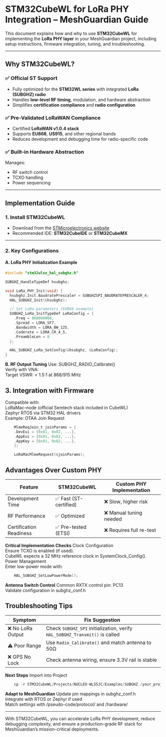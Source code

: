 # STM32CubeWL for LoRa PHY Integration – MeshGuardian Guide

This document explains how and why to use **STM32CubeWL** for implementing the **LoRa PHY layer** in your MeshGuardian project, including setup instructions, firmware integration, tuning, and troubleshooting.

---

## Why STM32CubeWL?

### ✅ Official ST Support
- Fully optimized for the **STM32WL series** with integrated **LoRa (SUBGHZ) radio**
- Handles **low-level RF timing**, modulation, and hardware abstraction
- Simplifies **certification compliance** and **radio configuration**

### ✅ Pre-Validated LoRaWAN Compliance
- Certified **LoRaWAN v1.0.4 stack**
- Supports **EU868**, **US915**, and other regional bands
- Reduces development and debugging time for radio-specific code

### ✅ Built-in Hardware Abstraction
Manages:
- RF switch control  
- TCXO handling  
- Power sequencing

---

## Implementation Guide

### 1. Install STM32CubeWL
- Download from the [STMicroelectronics website](https://www.st.com/en/embedded-software/stm32cubewl.html)
- Recommended IDE: **STM32CubeIDE** or **STM32CubeMX**

---

### 2. Key Configurations

#### A. LoRa PHY Initialization Example

```c
#include "stm32wlxx_hal_subghz.h"

SUBGHZ_HandleTypeDef hsubghz;

void LoRa_PHY_Init(void) {
  hsubghz.Init.BaudratePrescaler = SUBGHZSPI_BAUDRATEPRESCALER_4;
  HAL_SUBGHZ_Init(&hsubghz);

  // Set LoRa parameters (EU868 example)
  SUBGHZ_LoRa_InitTypeDef LoRaConfig = {
    .Freq = 868000000,
    .Spread = LORA_SF7,
    .Bandwidth = LORA_BW_125,
    .Coderate = LORA_CR_4_5,
    .PreambleLen = 8
  };

  HAL_SUBGHZ_LoRa_SetConfig(&hsubghz, &LoRaConfig);
}
```

**B. RF Output Tuning**
Use: SUBGHZ_RADIO_Calibrate()  
Verify with VNA:  
Target VSWR: < 1.5:1 at 868/915 MHz

## 3. Integration with Firmware
Compatible with:  
LoRaMac-node (official Semtech stack included in CubeWL)  
Zephyr RTOS via STM32 HAL drivers  
Example: OTAA Join Request 
```c
    MlmeReqJoin_t joinParams = {
    .DevEui = {0x01, 0x02, ...},
    .AppEui = {0x01, 0x02, ...},
    .AppKey = {0x01, 0x02, ...},
    };

    LoRaMacMlmeRequest(&joinParams);
```

## Advantages Over Custom PHY

| Feature                | STM32CubeWL               | Custom PHY Implementation            |
|------------------------|---------------------------|---------------------------------------|
| Development Time       | ✅ Fast (ST-certified)     | ❌ Slow, higher risk                  |
| RF Performance         | ✅ Optimized               | ❌ Manual tuning needed              |
| Certification Readiness| ✅ Pre-tested (ETSI)       | ❌ Requires full re-test             |


**Critical Implementation Checks**
Clock Configuration  
Ensure TCXO is enabled (if used).  
CubeWL expects a 32 MHz reference clock in SystemClock_Config().  
Power Management  
Enter low-power mode with:  
```c
    HAL_SUBGHZ_SetLowPowerMode();
```

**Antenna Switch Control**
Common RXTX control pin: PC13  
Validate configuration in subghz_conf.h  

## Troubleshooting Tips

| Symptom         | Fix Suggestion                                                                 |
|------------------|--------------------------------------------------------------------------------|
| ❌ No LoRa Output | Check `SUBGHZ_SPI` initialization, verify `HAL_SUBGHZ_Transmit()` is called   |
| ⚠️ Poor Range     | Use `Radio_Calibrate()` and match antenna to 50Ω                              |
| ❌ GPS No Lock    | Check antenna wiring, ensure 3.3V rail is stable                              |


**Next Steps**
Import into Project
```c
    cp -r STM32CubeWL/Projects/NUCLEO-WL55JC/Examples/SUBGHZ /your_project
```

**Adapt to MeshGuardian**
Update pin mappings in subghz_conf.h  
Integrate with RTOS or Zephyr if used  
Match settings with /pseudo-code/protocol/ and /hardware/  

---

With STM32CubeWL, you can accelerate LoRa PHY development, reduce debugging complexity, and ensure a production-grade RF stack for MeshGuardian’s mission-critical deployments.




